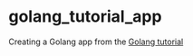 # golang_tutorial_app
Creating a Golang app from the [Golang tutorial](https://golang.org/doc/tutorial/create-module)

